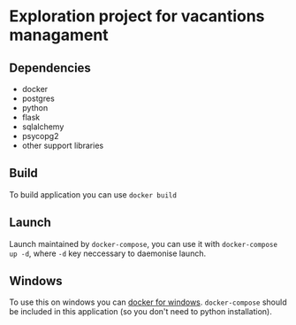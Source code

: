 # Exploration project for vacantions managament

## Dependencies

+ docker
+ postgres
+ python
+ flask
+ sqlalchemy
+ psycopg2
+ other support libraries

## Build

To build application you can use `docker build`

## Launch

Launch maintained by `docker-compose`, you can use it with `docker-compose up -d`, where `-d` key neccessary to daemonise launch.

## Windows

To use this on windows you can [docker for windows](https://docs.docker.com/docker-for-windows/install/). `docker-compose` should be included in this application (so you don't need to python installation).
